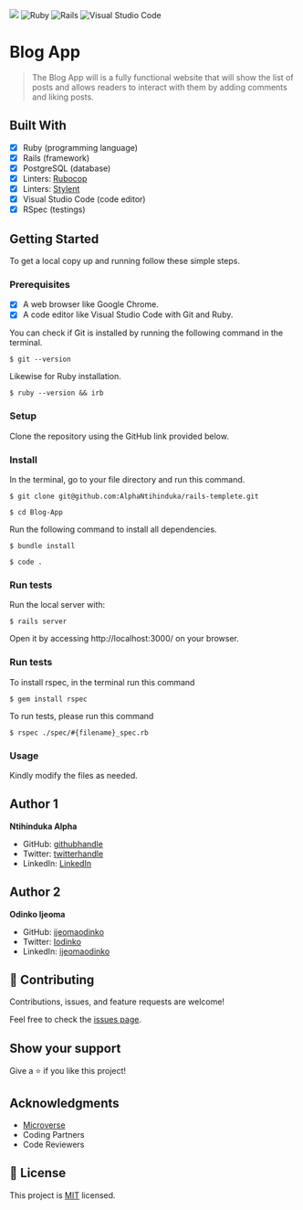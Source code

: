 ![](https://img.shields.io/badge/Microverse-blueviolet) ![Ruby](https://img.shields.io/badge/ruby-%23CC342D.svg?style=for-the-badge&logo=ruby&logoColor=white) ![Rails](https://img.shields.io/badge/rails-%23CC0000.svg?style=for-the-badge&logo=ruby-on-rails&logoColor=white) ![Visual Studio Code](https://img.shields.io/badge/Visual%20Studio%20Code-0078d7.svg?style=for-the-badge&logo=visual-studio-code&logoColor=white)

# Blog App 
 
> The Blog App will is a fully functional website that will show the list of posts and allows readers to interact with them by adding comments and liking posts.


## Built With

- [x] Ruby (programming language)
- [x] Rails (framework)
- [x] PostgreSQL (database)
- [x] Linters: [Rubocop](https://rubocop.org/)
- [x] Linters: [Stylent](https://stylelint.io/)
- [x] Visual Studio Code (code editor)
- [x] RSpec (testings) 

## Getting Started

To get a local copy up and running follow these simple steps.

### Prerequisites

- [x] A web browser like Google Chrome.
- [x] A code editor like Visual Studio Code with Git and Ruby.

You can check if Git is installed by running the following command in the terminal.
```
$ git --version
```

Likewise for Ruby installation.
```
$ ruby --version && irb
```

### Setup

Clone the repository using the GitHub link provided below.

### Install

In the terminal, go to your file directory and run this command.

```
$ git clone git@github.com:AlphaNtihinduka/rails-templete.git
```
```
$ cd Blog-App
```
Run the following command to install all dependencies.
```
$ bundle install
```
```
$ code .
```
### Run tests

Run the local server with:
```
$ rails server
```
Open it by accessing http://localhost:3000/ on your browser.

### Run tests

To install rspec, in the terminal run this command

```
$ gem install rspec
```

To run tests, please run this command

```
$ rspec ./spec/#{filename}_spec.rb
```

### Usage

Kindly modify the files as needed.

## Author 1

**Ntihinduka Alpha**

- GitHub: [githubhandle](https://github.com/AlphaNtihinduka)
- Twitter: [twitterhandle](https://twitter.com/@alphantihinduka)
- LinkedIn: [LinkedIn](https://www.linkedin.com/in/ntihinduka-alpha-81bb7b22a/)

## Author 2

**Odinko Ijeoma**

- GitHub: [ijeomaodinko](https://github.com/ijeomaodinko)
- Twitter: [Iodinko](https://twitter.com/@Iodinko)
- LinkedIn: [ijeomaodinko](https://www.linkedin.com/in/ijeomaodinko/)

## 🤝 Contributing

Contributions, issues, and feature requests are welcome!

Feel free to check the [issues page](https://github.com/AlphaNtihinduka/rails-templete/issues).

## Show your support

Give a ⭐️ if you like this project!

## Acknowledgments

- [Microverse](https://www.microverse.org/)
- Coding Partners
- Code Reviewers

## 📝 License

This project is [MIT](https://github.com/AlphaNtihinduka/blog-app/blob/form/MIT.md) licensed.
